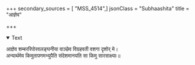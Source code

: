 +++
secondary_sources = [ "MSS_4514",]
jsonClass = "Subhaashita"
title = "आज्ञेव"

+++

<details open><summary>Text</summary>

आज्ञेव शम्बररिपोरवलङ्घनीया वाञ्छेव विग्रहवती वशगा दृशोर् मे।  
अन्यार्थमेव किमुतापणमभ्युपैति संदेशमानयति सा किमु सारसाक्ष्याः॥
</details>

